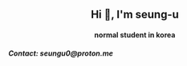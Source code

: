 <h2 align="center">Hi 👋, I'm seung-u</h1>
<h4 align="center">normal student in korea</h4>

<h5 align="left">Contact: seungu0@proton.me</h5>

<p align="left">
</p>
